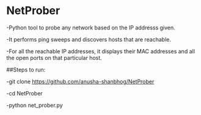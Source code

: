 # NetProber


-Python tool to probe any network based on the IP addresss given.

-It performs ping sweeps and discovers hosts that are reachable.

-For all the reachable IP addresses, it displays their MAC addresses and all the open ports on that particular host.


##Steps to run:

-git clone https://github.com/anusha-shanbhog/NetProber

-cd NetProber

-python net_prober.py

